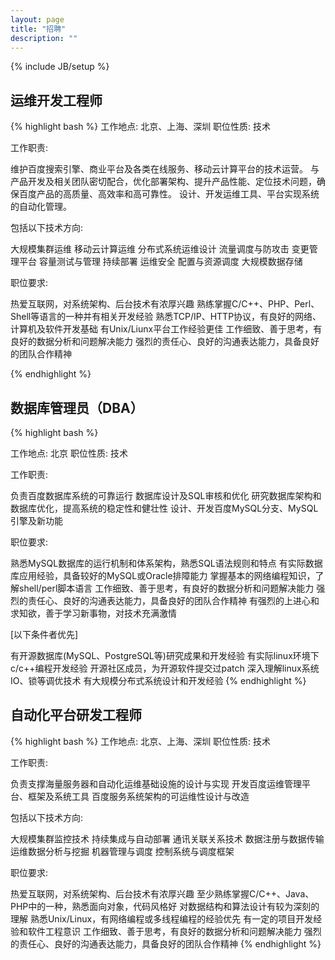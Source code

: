 ```yaml
---
layout: page
title: "招聘"
description: ""
---
```

{% include JB/setup %}

## 运维开发工程师

{% highlight bash %}
工作地点: 北京、上海、深圳
职位性质: 技术

工作职责:

  维护百度搜索引擎、商业平台及各类在线服务、移动云计算平台的技术运营。
  与产品开发及相关团队密切配合，优化部署架构、提升产品性能、定位技术问题，确保百度产品的高质量、高效率和高可靠性。
  设计、开发运维工具、平台实现系统的自动化管理。

包括以下技术方向:

  大规模集群运维
  移动云计算运维
  分布式系统运维设计
  流量调度与防攻击
  变更管理平台
  容量测试与管理
  持续部署
  运维安全
  配置与资源调度
  大规模数据存储

职位要求:

  热爱互联网，对系统架构、后台技术有浓厚兴趣
  熟练掌握C/C++、PHP、Perl、Shell等语言的一种并有相关开发经验
  熟悉TCP/IP、HTTP协议，有良好的网络、计算机及软件开发基础
  有Unix/Liunx平台工作经验更佳
  工作细致、善于思考，有良好的数据分析和问题解决能力
  强烈的责任心、良好的沟通表达能力，具备良好的团队合作精神

{% endhighlight %} 

## 数据库管理员（DBA）

{% highlight bash %}

工作地点: 北京
职位性质: 技术

工作职责:

  负责百度数据库系统的可靠运行
  数据库设计及SQL审核和优化
  研究数据库架构和数据库优化，提高系统的稳定性和健壮性
  设计、开发百度MySQL分支、MySQL引擎及新功能

职位要求:

  熟悉MySQL数据库的运行机制和体系架构，熟悉SQL语法规则和特点
  有实际数据库应用经验，具备较好的MySQL或Oracle排障能力
  掌握基本的网络编程知识，了解shell/perl脚本语言
  工作细致、善于思考，有良好的数据分析和问题解决能力
  强烈的责任心、良好的沟通表达能力，具备良好的团队合作精神
  有强烈的上进心和求知欲，善于学习新事物，对技术充满激情

[以下条件者优先]

  有开源数据库(MySQL、PostgreSQL等)研究成果和开发经验
  有实际linux环境下c/c++编程开发经验
  开源社区成员，为开源软件提交过patch
  深入理解linux系统IO、锁等调优技术
  有大规模分布式系统设计和开发经验
{% endhighlight %} 
 
## 自动化平台研发工程师

{% highlight bash %}
工作地点: 北京、上海、深圳
职位性质: 技术

工作职责:

  负责支撑海量服务器和自动化运维基础设施的设计与实现
  开发百度运维管理平台、框架及系统工具
  百度服务系统架构的可运维性设计与改造

包括以下技术方向:

  大规模集群监控技术
  持续集成与自动部署
  通讯关联关系技术
  数据注册与数据传输
  运维数据分析与挖掘
  机器管理与调度
  控制系统与调度框架

职位要求:

  热爱互联网，对系统架构、后台技术有浓厚兴趣
  至少熟练掌握C/C++、Java、PHP中的一种，熟悉面向对象，代码风格好
  对数据结构和算法设计有较为深刻的理解
  熟悉Unix/Linux，有网络编程或多线程编程的经验优先
  有一定的项目开发经验和软件工程意识
  工作细致、善于思考，有良好的数据分析和问题解决能力
  强烈的责任心、良好的沟通表达能力，具备良好的团队合作精神
{% endhighlight %} 



